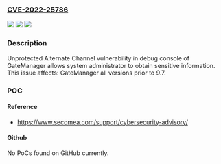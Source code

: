 ### [CVE-2022-25786](https://cve.mitre.org/cgi-bin/cvename.cgi?name=CVE-2022-25786)
![](https://img.shields.io/static/v1?label=Product&message=GateManager&color=blue)
![](https://img.shields.io/static/v1?label=Version&message=n%2Fa&color=blue)
![](https://img.shields.io/static/v1?label=Vulnerability&message=CWE-420%20Unprotected%20Alternate%20Channel&color=brighgreen)

### Description

Unprotected Alternate Channel vulnerability in debug console of GateManager allows system administrator to obtain sensitive information. This issue affects: GateManager all versions prior to 9.7.

### POC

#### Reference
- https://www.secomea.com/support/cybersecurity-advisory/

#### Github
No PoCs found on GitHub currently.

